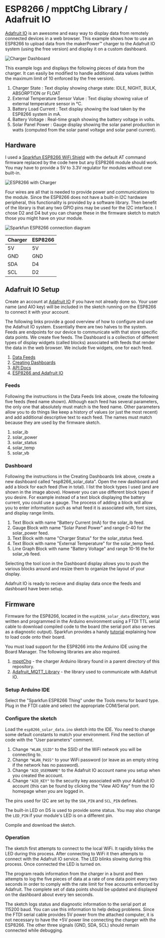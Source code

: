# ESP8266 / mpptChg Library / Adafruit IO

[Adafruit IO](https://io.adafruit.com/) is an awesome and easy way to display data from remotely connected devices in a web browser.  This example shows how to use an ESP8266 to upload data from the makerPower™ charger to the Adafruit IO system (using the free version) and display it on a custom dashboard. 

![Charger Dashboard](pictures/dashboard.png)

This example logs and displays the following pieces of data from the charger.  It can easily be modified to handle additional data values (within the maximum limit of 10 enforced by the free version).

1. Charger State : Text display showing charge state: IDLE, NIGHT, BULK, ABSORPTION or FLOAT
2. External Temperature Sensor Value : Text display showing value of external temperature sensor in °C.
3. Battery Load Current : Text display showing the load taken by the ESP8266 system in mA.
4. Battery Voltage : Real-time graph showing the battery voltage in volts.
5. Solar Panel Power : Gauge display showing the solar panel production in watts (computed from the solar panel voltage and solar panel current).

## Hardware
I used a [Sparkfun ESP8266 WiFi Shield](https://www.sparkfun.com/products/13287) with the default AT command firmware replaced by the code here but any ESP8266 module should work.  You may have to provide a 5V to 3.3V regulator for modules without one built-in.

![ESP8266 with Charger](pictures/esp8266_charger.png)

Four wires are all that is needed to provide power and communications to the module.  Since the ESP8266 does not have a built-in I2C hardware peripheral, this functionality is provided by a software library.  Then benefit of the library is that any two GPIO pins may be used for the I2C interface.  I chose D2 and D4 but you can change these in the firmware sketch to match those you might have on your module.

![Sparkfun ESP8266 connection diagram](pictures/esp8266_connection_diagram.png)

| Charger | ESP8266 |
|---------|---------|
|    5V   |    5V   |
|   GND   |   GND   |
|   SDA   |    D4   |
|   SCL   |    D2   |

## Adafruit IO Setup
Create an account at [Adafruit IO](https://io.adafruit.com/) if you have not already done so.  Your user name (and AIO key) will be included in the sketch running on the ESP8266 to connect it with your account.

The following links provide a good overview of how to configure and use the Adafruit IO system.  Essentially there are two halves to the system.  Feeds are endpoints for our device to communicate with that store specific data points.  We create five feeds.  The Dashboard is a collection of different types of display widgets (called blocks) associated with feeds that render the data in the web browser.  We include five widgets, one for each feed.

1. [Data Feeds](https://learn.adafruit.com/adafruit-io-basics-feeds)
2. [Creating Dashboards](https://learn.adafruit.com/adafruit-io-basics-dashboards)
3. [API Docs](https://io.adafruit.com/api/docs/)
4. [ESP8266 and Adafruit IO](https://learn.adafruit.com/home-automation-in-the-cloud-with-the-esp8266-and-adafruit-io)

### Feeds
Following the instructions in the Data Feeds link above, create the following five feeds (feed name shown).  Although each feed has several parameters, the only one that absolutely must match is the feed name.  Other parameters allow you to do things like keep a history of values (or just the most recent) and add additional descriptive text to each feed.  The names must match because they are used by the firmware sketch.

1. solar_ib
2. solar_power
3. solar_status
4. solar_temp
5. solar_vb

### Dashboard
Following the instructions in the Creating Dashboards link above, create a new dashboard called "esp8266\_solar\_data".  Open the new dashboard and add a block for each feed (five in total).  I list the block types I used (and are shown in the image above).  However you can use different block types if you desire.  For example instead of a text block displaying the battery current, you could use a gauge.  The process of adding a block will allow you to enter information such as what feed it is associated with, font sizes, and display range limits.

1. Text Block with name "Battery Current (mA) for the solar_ib feed.
2. Gauge Block with name "Solar Panel Power" and range 0-40 for the solar_power feed.
3. Text Block with name "Charger Status" for the solar_status feed.
4. Text Block with name "External Temperature" for the solar_temp feed.
5. Line Graph Block with name "Battery Voltage" and range 10-16 the for solar_vb feed.

Selecting the tool icon in the Dashboard display allows you to push the various blocks around and resize them to organize the layout of your display.

Adafruit IO is ready to recieve and display data once the feeds and dashboard have been setup.

## Firmware
Firmware for the ESP8266, located in the ```esp8266_solar_data``` directory, was written and programmed in the Arduino environment using a FTDI TTL serial cable to download compiled code to the board (the serial port also serves as a diagnostic output).  Sparkfun provides a handy [tutorial](https://learn.sparkfun.com/tutorials/esp8266-wifi-shield-hookup-guide/all) explaining how to load code onto their board.

You must load support for the ESP8266 into the Arduino IDE using the Board Manager.  The following libraries are also required.

1. [mpptChg](https://github.com/danjulio/MPPT-Solar-Charger/tree/master/arduino) - the charger Arduino library found in a parent directory of this repository.
2. [Adafruit\_MQTT\_Library](https://github.com/adafruit/Adafruit_MQTT_Library) - the library used to communicate with Adafruit IO.

### Setup Arduino IDE
Select the "Sparkfun ESP8266 Thing" under the Tools menu for board type.  Plug in the FTDI cable and select the appropriate COM/Serial port.

### Configure the sketch
Load the ```esp8266_solar_data.ino``` sketch into the IDE.  You need to change some default constants to match your environment.  Find the section of code with the "User parameters" comment.

1. Change ```"WLAN_SSID"``` to the SSID of the WiFi network you will be connecting to.
2. Change ```"WLAN_PASS"``` to your WiFi password (or leave as an empty string if the network has no password).
3. Change ```"AIO_USERNAME"``` to the Adafruit IO account name you setup when you created the account.
4. Change ```"AIO_KEY"``` to the security key associated with your Adafruit IO account (this can be found by clicking the "View AIO Key" from the IO homepage when you are logged in.

The pins used for I2C are set by the ```SDA_PIN``` and ```SCL_PIN``` defines.

The built-in LED on D5 is used to provide some status.  You may also change the ```LED_PIN``` if your module's LED is on a different pin.

Compile and download the sketch.

### Operation
The sketch first attempts to connect to the local WiFi.  It rapidly blinks the LED during this process.  After connecting to WiFi it then attempts to connect with the Adafruit IO service.  The LED blinks slowing during this process.  Once connected the LED is turned on.

The program reads information from the charger in a burst and then attempts to log the five pieces of data at a rate of one data point every two seconds in order to comply with the rate limit for free accounts enforced by Adafruit.  The complete set of data points should be updated and displayed on the dashboard about every ten seconds.

The sketch logs status and diagnostic information to the serial port at 115200 baud.  You can use this information to help debug problems.  Since the FTDI serial cable provides 5V power from the attached computer, it is not necessary to have the +5V power line connecting the charger with the ESP8266.  The other three signals (GND, SDA, SCL) should remain connected while debugging.